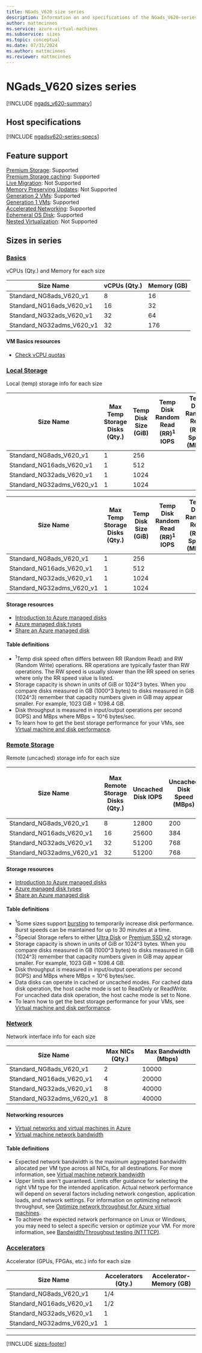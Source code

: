 ```yaml
---
title: NGads_V620 size series
description: Information on and specifications of the NGads_V620-series sizes
author: mattmcinnes
ms.service: azure-virtual-machines
ms.subservice: sizes
ms.topic: conceptual
ms.date: 07/31/2024
ms.author: mattmcinnes
ms.reviewer: mattmcinnes
---
```


# NGads_V620 sizes series

[!INCLUDE [ngads_v620-summary](./includes/ngadsv620-series-summary.md)]

## Host specifications
[!INCLUDE [ngadsv620-series-specs](./includes/ngadsv620-series-specs.md)]

## Feature support
[Premium Storage](../../premium-storage-performance.md): Supported <br>[Premium Storage caching](../../premium-storage-performance.md): Supported <br>[Live Migration](../../maintenance-and-updates.md): Not Supported <br>[Memory Preserving Updates](../../maintenance-and-updates.md): Not Supported <br>[Generation 2 VMs](../../generation-2.md): Supported <br>[Generation 1 VMs](../../generation-2.md): Supported <br>[Accelerated Networking](/azure/virtual-network/create-vm-accelerated-networking-cli): Supported <br>[Ephemeral OS Disk](../../ephemeral-os-disks.md): Supported <br>[Nested Virtualization](/virtualization/hyper-v-on-windows/user-guide/nested-virtualization): Not Supported <br>

## Sizes in series

### [Basics](#tab/sizebasic)

vCPUs (Qty.) and Memory for each size

| Size Name | vCPUs (Qty.) | Memory (GB) |
| --- | --- | --- |
| Standard_NG8ads_V620_v1 | 8 | 16 |
| Standard_NG16ads_V620_v1 | 16 | 32 |
| Standard_NG32ads_V620_v1 | 32 | 64 |
| Standard_NG32adms_V620_v1 | 32 | 176 |

#### VM Basics resources
- [Check vCPU quotas](../../../virtual-machines/quotas.md)

### [Local Storage](#tab/sizestoragelocal)

Local (temp) storage info for each size

| Size Name | Max Temp Storage Disks (Qty.) | Temp Disk Size (GiB) | Temp Disk Random Read (RR)<sup>1</sup> IOPS | Temp Disk Random Read (RR)<sup>1</sup> Speed (MBps) | Temp Disk Random Write (RW)<sup>1</sup> IOPS | Temp Disk Random Write (RW)<sup>1</sup> Speed (MBps) |
| --- | --- | --- | --- | --- | --- | --- |
| Standard_NG8ads_V620_v1 | 1 | 256 |  |  |  |  |
| Standard_NG16ads_V620_v1 | 1 | 512 |  |  |  |  |
| Standard_NG32ads_V620_v1 | 1 | 1024 |  |  |  |  |
| Standard_NG32adms_V620_v1 | 1 | 1024 |  |  |  |  |

| Size Name | Max Temp Storage Disks (Qty.) | Temp Disk Size (GiB) | Temp Disk Random Read (RR)<sup>1</sup> IOPS | Temp Disk Random Read (RR)<sup>1</sup> Speed (MBps) | Temp Disk Random Write (RW)<sup>1</sup> IOPS | Temp Disk Random Write (RW)<sup>1</sup> Speed (MBps) | Max NVMe Disks (Qty.) | NVMe Disk Size (GiB) | NVMe Disk IOPS | NVMe Disk Speed (MBps) | 
| --- | --- | --- | --- | --- | --- | --- | --- | --- | --- | --- |
| Standard_NG8ads_V620_v1  | 1 | 256  |  |  |  |  | 1  | 960 |  |  |
| Standard_NG16ads_V620_v1 | 1 | 512 |  |  |  |  | 2  | 960 |  |  |
| Standard_NG32ads_V620_v1 | 1 | 1024 |  |  |  |  | 4  | 960 |    |  |
| Standard_NG32adms_V620_v1 | 1 | 1024 |  |  |  |  | 4  | 960 |    |  |

#### Storage resources
- [Introduction to Azure managed disks](../../../virtual-machines/managed-disks-overview.md)
- [Azure managed disk types](../../../virtual-machines/disks-types.md)
- [Share an Azure managed disk](../../../virtual-machines/disks-shared.md)

#### Table definitions
- <sup>1</sup>Temp disk speed often differs between RR (Random Read) and RW (Random Write) operations. RR operations are typically faster than RW operations. The RW speed is usually slower than the RR speed on series where only the RR speed value is listed.
- Storage capacity is shown in units of GiB or 1024^3 bytes. When you compare disks measured in GB (1000^3 bytes) to disks measured in GiB (1024^3) remember that capacity numbers given in GiB may appear smaller. For example, 1023 GiB = 1098.4 GB.
- Disk throughput is measured in input/output operations per second (IOPS) and MBps where MBps = 10^6 bytes/sec.
- To learn how to get the best storage performance for your VMs, see [Virtual machine and disk performance](../../../virtual-machines/disks-performance.md).

### [Remote Storage](#tab/sizestorageremote)

Remote (uncached) storage info for each size

| Size Name | Max Remote Storage Disks (Qty.) | Uncached Disk IOPS | Uncached Disk Speed (MBps) | Uncached Disk Burst<sup>1</sup> IOPS | Uncached Disk Burst<sup>1</sup> Speed (MBps) | Uncached Special<sup>2</sup> Disk IOPS | Uncached Special<sup>2</sup> Disk Speed (MBps) | Uncached Burst<sup>1</sup> Special<sup>2</sup> Disk IOPS | Uncached Burst<sup>1</sup> Special<sup>2</sup> Disk Speed (MBps) |
| --- | --- | --- | --- | --- | --- | --- | --- | --- | --- |
| Standard_NG8ads_V620_v1 | 8 | 12800 | 200 |  |  |  |  |  |  |
| Standard_NG16ads_V620_v1 | 16 | 25600 | 384 |  |  |  |  |  |  |
| Standard_NG32ads_V620_v1 | 32 | 51200 | 768 |  |  |  |  |  |  |
| Standard_NG32adms_V620_v1 | 32 | 51200 | 768 |  |  |  |  |  |  |

#### Storage resources
- [Introduction to Azure managed disks](../../../virtual-machines/managed-disks-overview.md)
- [Azure managed disk types](../../../virtual-machines/disks-types.md)
- [Share an Azure managed disk](../../../virtual-machines/disks-shared.md)

#### Table definitions
- <sup>1</sup>Some sizes support [bursting](../../disk-bursting.md) to temporarily increase disk performance. Burst speeds can be maintained for up to 30 minutes at a time.
- <sup>2</sup>Special Storage refers to either [Ultra Disk](../../../virtual-machines/disks-enable-ultra-ssd.md) or [Premium SSD v2](../../../virtual-machines/disks-deploy-premium-v2.md) storage.
- Storage capacity is shown in units of GiB or 1024^3 bytes. When you compare disks measured in GB (1000^3 bytes) to disks measured in GiB (1024^3) remember that capacity numbers given in GiB may appear smaller. For example, 1023 GiB = 1098.4 GB.
- Disk throughput is measured in input/output operations per second (IOPS) and MBps where MBps = 10^6 bytes/sec.
- Data disks can operate in cached or uncached modes. For cached data disk operation, the host cache mode is set to ReadOnly or ReadWrite. For uncached data disk operation, the host cache mode is set to None.
- To learn how to get the best storage performance for your VMs, see [Virtual machine and disk performance](../../../virtual-machines/disks-performance.md).


### [Network](#tab/sizenetwork)

Network interface info for each size

| Size Name | Max NICs (Qty.) | Max Bandwidth (Mbps) |
| --- | --- | --- |
| Standard_NG8ads_V620_v1 | 2 | 10000 |
| Standard_NG16ads_V620_v1 | 4 | 20000 |
| Standard_NG32ads_V620_v1 | 8 | 40000 |
| Standard_NG32adms_V620_v1 | 8 | 40000 |

#### Networking resources
- [Virtual networks and virtual machines in Azure](/azure/virtual-network/network-overview)
- [Virtual machine network bandwidth](/azure/virtual-network/virtual-machine-network-throughput)

#### Table definitions
- Expected network bandwidth is the maximum aggregated bandwidth allocated per VM type across all NICs, for all destinations. For more information, see [Virtual machine network bandwidth](/azure/virtual-network/virtual-machine-network-throughput)
- Upper limits aren't guaranteed. Limits offer guidance for selecting the right VM type for the intended application. Actual network performance will depend on several factors including network congestion, application loads, and network settings. For information on optimizing network throughput, see [Optimize network throughput for Azure virtual machines](/azure/virtual-network/virtual-network-optimize-network-bandwidth). 
-  To achieve the expected network performance on Linux or Windows, you may need to select a specific version or optimize your VM. For more information, see [Bandwidth/Throughput testing (NTTTCP)](/azure/virtual-network/virtual-network-bandwidth-testing).

### [Accelerators](#tab/sizeaccelerators)

Accelerator (GPUs, FPGAs, etc.) info for each size

| Size Name | Accelerators (Qty.) | Accelerator-Memory (GB) |
| --- | --- | --- |
| Standard_NG8ads_V620_v1 | 1/4 |  |
| Standard_NG16ads_V620_v1 | 1/2 |  |
| Standard_NG32ads_V620_v1 | 1 |  |
| Standard_NG32adms_V620_v1 | 1 |  |

---

[!INCLUDE [sizes-footer](../includes/sizes-footer.md)]
